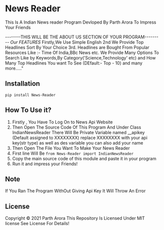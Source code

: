 # News Reader
This Is A Indian News reader Program Devloped By Parth Arora
To Impress Your Friends

--------THIS WILL BE THE ABOUT US SECTION OF YOUR PROGRAM---------
*Our FEATURES*
Firstly,We Use Simple English
2nd We Provide Top Headlines Sort By Your Choice
3rd. Headlines are Bought From Popular Resources Like :- Time Of India,BBc News etc.
We Provide Many Options To Search Like by Keywords,By Category('Science,Technology' etc) and How Many Top Headlines You want To See (DEfault:- Top - 10) and many more....."

## Installation
```pip install News-Reader```

## How To Use it?
1. Firstly , You Have To Log On to News Api Website
2. Then Open The Source Code Of This Program And Under Class IndianNewsReader There Will Be Private Variable named __apikey (Default assigned to XXXXXXXX) replace XXXXXXXX with your api key(str type) as well as des variable you can also add your name
3. Then Open The File You Want To Make Your News Reader
4. First line Will Be ```from News-Reader import IndianNewsReader ```
5. Copy the main source code of this module and paste it in your program
6. Run it and impress your Friends!

## Note
If You Ran The Program WithOut Giving Api Key It Will Throw An Error
## License
Copyright © 2021 Parth Arora
This Repository Is Licensed Under MIT license
See License For Details!